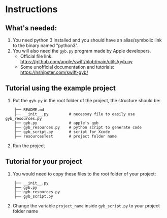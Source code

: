 # Instructions

## What's needed:
1. You need python 3 installed and you should have an alias/symbolic link to the binary named "python3".
2. You will also need the `gyb.py` program made by Apple developers. 
	- Official file link: https://github.com/apple/swift/blob/main/utils/gyb.py
	- Some unofficial documentation and tutorials: https://nshipster.com/swift-gyb/

## Tutorial using the example project

1. Put the `gyb.py` in the root folder of the project, the structure should be:
```
	├── README.md
	├── __init__.py			# necessay file to easily use gyb_resources.py
	├── gyb.py				# apple's gyb
	├── gyb_resources.py	# python script to generate code
	├── gyb_script.py		# script for Xcode
	├── resourcesTest		# project folder name
```

2. Run the project

## Tutorial for your project

1. You would need to copy these files to the root folder of your project:
```
	├── __init__.py
	├── gyb.py
	├── gyb_resources.py
	├── gyb_script.py
```

2. Change the variable `project_name` inside `gyb_script.py` to your project folder name

